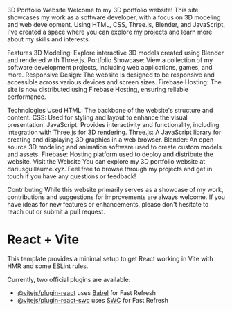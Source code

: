 3D Portfolio Website
Welcome to my 3D portfolio website! This site showcases my work as a software developer, with a focus on 3D modeling and web development. Using HTML, CSS, Three.js, Blender, and JavaScript, I've created a space where you can explore my projects and learn more about my skills and interests.

Features
3D Modeling: Explore interactive 3D models created using Blender and rendered with Three.js.
Portfolio Showcase: View a collection of my software development projects, including web applications, games, and more.
Responsive Design: The website is designed to be responsive and accessible across various devices and screen sizes.
Firebase Hosting: The site is now distributed using Firebase Hosting, ensuring reliable performance.

Technologies Used
HTML: The backbone of the website's structure and content.
CSS: Used for styling and layout to enhance the visual presentation.
JavaScript: Provides interactivity and functionality, including integration with Three.js for 3D rendering.
Three.js: A JavaScript library for creating and displaying 3D graphics in a web browser.
Blender: An open-source 3D modeling and animation software used to create custom models and assets.
Firebase: Hosting platform used to deploy and distribute the website.
Visit the Website
You can explore my 3D portfolio website at dariusguillaume.xyz. Feel free to browse through my projects and get in touch if you have any questions or feedback!

Contributing
While this website primarily serves as a showcase of my work, contributions and suggestions for improvements are always welcome. If you have ideas for new features or enhancements, please don't hesitate to reach out or submit a pull request.




# React + Vite

This template provides a minimal setup to get React working in Vite with HMR and some ESLint rules.

Currently, two official plugins are available:

- [@vitejs/plugin-react](https://github.com/vitejs/vite-plugin-react/blob/main/packages/plugin-react/README.md) uses [Babel](https://babeljs.io/) for Fast Refresh
- [@vitejs/plugin-react-swc](https://github.com/vitejs/vite-plugin-react-swc) uses [SWC](https://swc.rs/) for Fast Refresh
